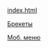 [index.html](https://rbakirovv.github.io/ortodont.pro.local/index.html)

[Брекеты](https://rbakirovv.github.io/ortodont.pro.local/brekety/metallicheskie/index.html)

[Моб. меню](https://rbakirovv.github.io/ortodont.pro.local/menu.html)